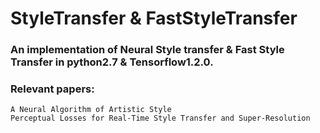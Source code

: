 # StyleTransfer & FastStyleTransfer

### An implementation of Neural Style transfer & Fast Style Transfer in python2.7 & Tensorflow1.2.0.

### Relevant papers: 
    A Neural Algorithm of Artistic Style
    Perceptual Losses for Real-Time Style Transfer and Super-Resolution